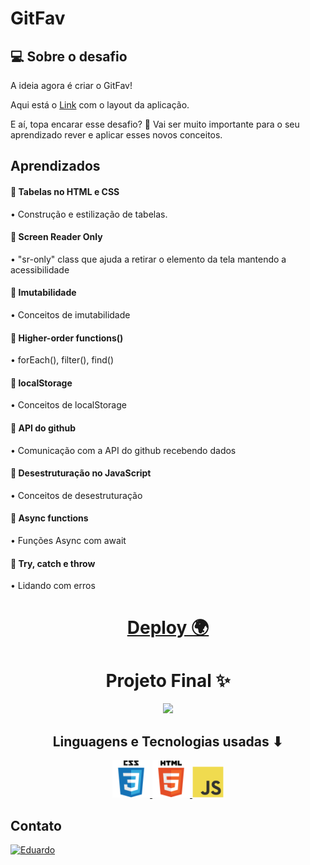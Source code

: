 # GitFav

## 💻 Sobre o desafio

A ideia agora é criar o GitFav!

Aqui está o <a href="https://www.figma.com/file/l83jCmkorHizqOlqt8rvZT/Desafios-Explorer-GitFav-Copy-Copy?fuid=898353788594948752">Link</a> com o layout da aplicação.

E aí, topa encarar esse desafio? 💜
Vai ser muito importante para o seu aprendizado rever e aplicar esses novos conceitos.

## Aprendizados

#### 🚀 Tabelas no HTML e CSS
• Construção e estilização de tabelas.
#### 🚀 Screen Reader Only
• "sr-only" class que ajuda a retirar o elemento da tela mantendo a acessibilidade
#### 🚀 Imutabilidade
• Conceitos de imutabilidade
#### 🚀 Higher-order functions()
• forEach(), filter(), find()
#### 🚀 localStorage
• Conceitos de localStorage
#### 🚀 API do github
• Comunicação com a API do github recebendo dados
#### 🚀 Desestruturação no JavaScript
• Conceitos de desestruturação
#### 🚀 Async functions
• Funções Async com await
#### 🚀 Try, catch e throw
• Lidando com erros

<h1 align="center"><a href="https://carloseduardob94.github.io/GitFav/" target="blank" >Deploy 🌍</a></h2>

<h1 align="center"> Projeto Final ✨</h2>

<p align="center">
<img src="https://user-images.githubusercontent.com/72894980/179061354-d8cd1230-69f7-4f69-b642-c007f77131bc.gif" />
</p> 

<h2 align="center">Linguagens e Tecnologias usadas ⬇</h2>

<p align="center"> <a href="https://www.w3schools.com/css/" target="_blank" rel="noreferrer"> <img src="https://raw.githubusercontent.com/devicons/devicon/master/icons/css3/css3-original-wordmark.svg" alt="css3" width="60" height="60"/> </a> <a href="https://www.w3.org/html/" target="_blank" rel="noreferrer"> <img src="https://raw.githubusercontent.com/devicons/devicon/master/icons/html5/html5-original-wordmark.svg" alt="html5" width="60" height="60"/> </a> <a href="https://developer.mozilla.org/en-US/docs/Web/JavaScript" target="_blank" rel="noreferrer"> <img src="https://raw.githubusercontent.com/devicons/devicon/master/icons/javascript/javascript-original.svg" alt="javascript" width="50" height="50"/> </a> </p>

<h2> Contato </h2>
<a href="https://www.linkedin.com/in/carlos-eduardo-lima-lira-barbosa-dev/" target="blank"><img src="https://cdn.discordapp.com/attachments/334511170394390530/997199184597885059/WhatsApp_Image_2022-07-14_at_14.53.16.jpeg" alt="Eduardo" width="100" height="100"/>


